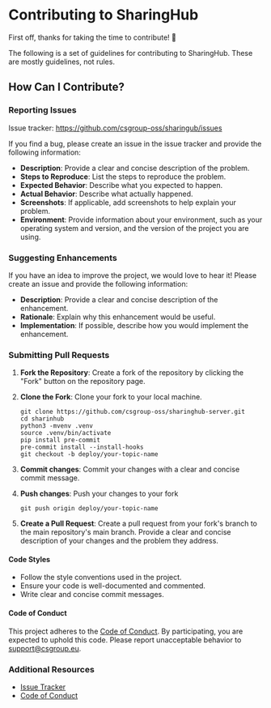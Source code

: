 # Contributing to SharingHub

First off, thanks for taking the time to contribute! 🎉

The following is a set of guidelines for contributing to SharingHub. These are mostly guidelines, not rules.

## How Can I Contribute?

### Reporting Issues

Issue tracker: <https://github.com/csgroup-oss/sharingub/issues>

If you find a bug, please create an issue in the issue tracker and provide the following information:

- **Description**: Provide a clear and concise description of the problem.
- **Steps to Reproduce**: List the steps to reproduce the problem.
- **Expected Behavior**: Describe what you expected to happen.
- **Actual Behavior**: Describe what actually happened.
- **Screenshots**: If applicable, add screenshots to help explain your problem.
- **Environment**: Provide information about your environment, such as your operating system and version, and the version of the project you are using.

### Suggesting Enhancements

If you have an idea to improve the project, we would love to hear it! Please create an issue and provide the following information:

- **Description**: Provide a clear and concise description of the enhancement.
- **Rationale**: Explain why this enhancement would be useful.
- **Implementation**: If possible, describe how you would implement the enhancement.

### Submitting Pull Requests

1. **Fork the Repository**: Create a fork of the repository by clicking the "Fork" button on the repository page.
2. **Clone the Fork**: Clone your fork to your local machine.

   ```shell
   git clone https://github.com/csgroup-oss/sharinghub-server.git
   cd sharinhub
   python3 -mvenv .venv
   source .venv/bin/activate
   pip install pre-commit
   pre-commit install --install-hooks
   git checkout -b deploy/your-topic-name

   ```

3. **Commit changes**: Commit your changes with a clear and concise commit message.
4. **Push changes**: Push your changes to your fork

   ```shell
   git push origin deploy/your-topic-name
   ```

5. **Create a Pull Request**: Create a pull request from your fork's branch to the main repository's main branch. Provide a clear and concise description of your changes and the problem they address.

#### Code Styles

- Follow the style conventions used in the project.
- Ensure your code is well-documented and commented.
- Write clear and concise commit messages.

#### Code of Conduct

This project adheres to the [Code of Conduct](./CODE_OF_CONDUCT.md). By participating, you are expected to uphold this code. Please report unacceptable behavior to <support@csgroup.eu>.

### Additional Resources

- [Issue Tracker](https://github.com/csgroup-oss/sharinghub/issues)
- [Code of Conduct](./CODE_OF_CONDUCT.md)
